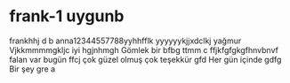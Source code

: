 # frank-1 uygunb
frankhhj  d b
anna12344557788yyhhfflk
yyyyyykjjxdclkj
yağmur 
Vjkkmmmmgkljc iyi hgjnhmgh
Gömlek bir bfbg
ttmm c ffjkfgfgkgfhnvbnvf
  falan var  bugün 
  ffcj
çok güzel olmuş çok teşekkür gfd
Her gün içinde gdfg
Bir şey gre
a
